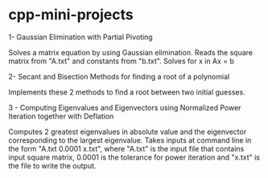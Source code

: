 # cpp-mini-projects
1- Gaussian Elimination with Partial Pivoting

Solves a matrix equation by using Gaussian elimination. Reads the square matrix from "A.txt" and constants from "b.txt".
Solves for x in Ax = b

2- Secant and Bisection Methods for finding a root of a polynomial

Implements these 2 methods to find a root between two initial guesses.

3 - Computing Eigenvalues and Eigenvectors using Normalized Power Iteration together with Deflation

Computes 2 greatest eigenvalues in absolute value and the eigenvector corresponding to the largest eigenvalue. Takes inputs at command line in the form "A.txt 0.0001 x.txt", where "A.txt" is the input file that contains input square matrix, 0.0001 is the tolerance for power iteration and "x.txt" is the file to write the output.
